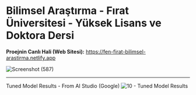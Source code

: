 # Bilimsel Araştırma - Fırat Üniversitesi - Yüksek Lisans ve Doktora Dersi

**Proejnin Canlı Hali (Web Sitesi):** https://fen-firat-bilimsel-arastirma.netlify.app

![Screenshot (587)](https://github.com/user-attachments/assets/9b4e4c8b-7050-4a92-9b09-4f2ff4e9b462)

------------------------------------------------------------------------------------------------------------------

Tuned Model Results - From AI Studio (Google)
![10 - Tuned Model Results](https://github.com/user-attachments/assets/5c39fb54-6190-4bfd-852e-8e252c43c06e)

